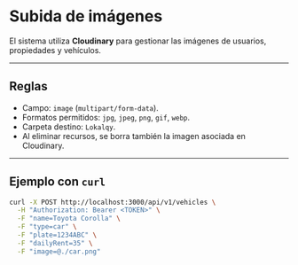 # Subida de imágenes

El sistema utiliza **Cloudinary** para gestionar las imágenes de usuarios, propiedades y vehículos.

---

## Reglas

- Campo: `image` (`multipart/form-data`).
- Formatos permitidos: `jpg`, `jpeg`, `png`, `gif`, `webp`.
- Carpeta destino: `Lokalqy`.
- Al eliminar recursos, se borra también la imagen asociada en Cloudinary.

---

## Ejemplo con `curl`

```bash
curl -X POST http://localhost:3000/api/v1/vehicles \
  -H "Authorization: Bearer <TOKEN>" \
  -F "name=Toyota Corolla" \
  -F "type=car" \
  -F "plate=1234ABC" \
  -F "dailyRent=35" \
  -F "image=@./car.png"
```
